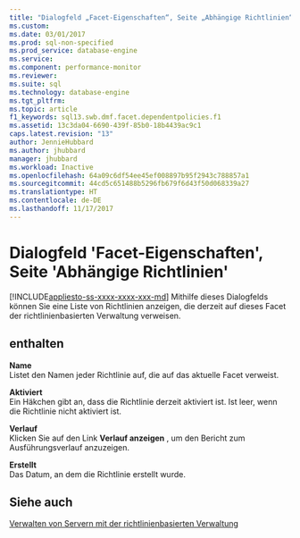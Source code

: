 ```yaml
---
title: "Dialogfeld „Facet-Eigenschaften“, Seite „Abhängige Richtlinien“ | Microsoft-Dokumentation"
ms.custom: 
ms.date: 03/01/2017
ms.prod: sql-non-specified
ms.prod_service: database-engine
ms.service: 
ms.component: performance-monitor
ms.reviewer: 
ms.suite: sql
ms.technology: database-engine
ms.tgt_pltfrm: 
ms.topic: article
f1_keywords: sql13.swb.dmf.facet.dependentpolicies.f1
ms.assetid: 13c3da04-6690-439f-85b0-18b4439ac9c1
caps.latest.revision: "13"
author: JennieHubbard
ms.author: jhubbard
manager: jhubbard
ms.workload: Inactive
ms.openlocfilehash: 64a09c6df54ee45ef008897b95f2943c788857a1
ms.sourcegitcommit: 44cd5c651488b5296fb679f6d43f50d068339a27
ms.translationtype: HT
ms.contentlocale: de-DE
ms.lasthandoff: 11/17/2017
---
```

# <a name="facet-properties-dialog-box-dependent-policies-page"></a>Dialogfeld 'Facet-Eigenschaften', Seite 'Abhängige Richtlinien'
[!INCLUDE[appliesto-ss-xxxx-xxxx-xxx-md](../../includes/appliesto-ss-xxxx-xxxx-xxx-md.md)] Mithilfe dieses Dialogfelds können Sie eine Liste von Richtlinien anzeigen, die derzeit auf dieses Facet der richtlinienbasierten Verwaltung verweisen.  
  
## <a name="options"></a>enthalten  
 **Name**  
 Listet den Namen jeder Richtlinie auf, die auf das aktuelle Facet verweist.  
  
 **Aktiviert**  
 Ein Häkchen gibt an, dass die Richtlinie derzeit aktiviert ist. Ist leer, wenn die Richtlinie nicht aktiviert ist.  
  
 **Verlauf**  
 Klicken Sie auf den Link **Verlauf anzeigen** , um den Bericht zum Ausführungsverlauf anzuzeigen.  
  
 **Erstellt**  
 Das Datum, an dem die Richtlinie erstellt wurde.  
  
## <a name="see-also"></a>Siehe auch  
 [Verwalten von Servern mit der richtlinienbasierten Verwaltung](../../relational-databases/policy-based-management/administer-servers-by-using-policy-based-management.md)  
  
  
